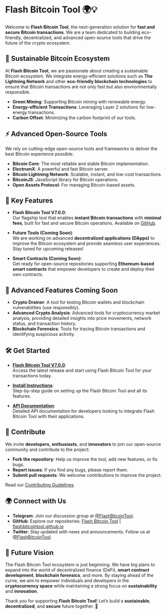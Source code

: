 # Flash Bitcoin Tool 🌍💡

Welcome to **Flash Bitcoin Tool**, the next-generation solution for **fast and secure Bitcoin transactions**. We are a team dedicated to building eco-friendly, decentralized, and advanced open-source tools that drive the future of the crypto ecosystem.

## 🌱 Sustainable Bitcoin Ecosystem

At **Flash Bitcoin Tool**, we are passionate about creating a sustainable Bitcoin ecosystem. We integrate energy-efficient solutions such as **The Lightning Network** and other **eco-friendly blockchain technologies** to ensure that Bitcoin transactions are not only fast but also environmentally responsible.

- **Green Mining**: Supporting Bitcoin mining with renewable energy.
- **Energy-efficient Transactions**: Leveraging Layer 2 solutions for low-energy transactions.
- **Carbon Offset**: Minimizing the carbon footprint of our tools.

## ⚡ Advanced Open-Source Tools

We rely on cutting-edge open-source tools and frameworks to deliver the best Bitcoin experience possible:

- **Bitcoin Core**: The most reliable and stable Bitcoin implementation.
- **ElectrumX**: A powerful and fast Bitcoin server.
- **Bitcoin Lightning Network**: Scalable, instant, and low-cost transactions.
- **BitcoinJS**: JavaScript library for Bitcoin operations.
- **Open Assets Protocol**: For managing Bitcoin-based assets.

## 🚀 Key Features

- **Flash Bitcoin Tool V7.0.0**:  
  Our flagship tool that enables **instant Bitcoin transactions** with **minimal fees**, built for fast and secure Bitcoin operations. Available on [GitHub](https://github.com/FlashBitcoinTool/Flash-Bitcoin-Tool).
  
- **Future Tools (Coming Soon)**:  
  We are working on advanced **decentralized applications (DApps)** to improve the Bitcoin ecosystem and provide seamless user experiences. Stay tuned for upcoming releases!
  
- **Smart Contracts (Coming Soon)**:  
  Get ready for open-source repositories supporting **Ethereum-based smart contracts** that empower developers to create and deploy their own contracts.

## 🔧 Advanced Features Coming Soon

- **Crypto Drainer**: A tool for testing Bitcoin wallets and blockchain vulnerabilities (use responsibly).
- **Advanced Crypto Analysis**: Advanced tools for cryptocurrency market analysis, providing detailed insights into price movements, network status, and transaction history.
- **Blockchain Forensics**: Tools for tracing Bitcoin transactions and identifying suspicious activity.

## 🛠 Get Started

- **[Flash Bitcoin Tool V7.0.0](https://github.com/FlashBitcoinTool/Flash-Bitcoin-Tool)**:  
  Access the latest release and start using Flash Bitcoin Tool for your transactions today.
  
- **[Install Instructions](https://github.com/FlashBitcoinTool/flashbitcointool.github.io/wiki/Installation)**:  
  Step-by-step guide on setting up the Flash Bitcoin Tool and all its features.
  
- **[API Documentation](https://github.com/FlashBitcoinTool/flashbitcointool.github.io/wiki/API)**:  
  Detailed API documentation for developers looking to integrate Flash Bitcoin Tool with their applications.

## 🤝 Contribute

We invite **developers**, **enthusiasts**, and **innovators** to join our open-source community and contribute to the project:

- **Fork the repository**: Help us improve the tool, add new features, or fix bugs.
- **Report issues**: If you find any bugs, please report them.
- **Submit pull requests**: We welcome contributions to improve the project.
  
Read our [Contributing Guidelines](https://github.com/FlashBitcoinTool/flashbitcointool.github.io/blob/main/CONTRIBUTING.md).

## 🌍 Connect with Us

- **Telegram**: Join our discussion group at [@FlashBitcoinTool](https://t.me/FlashBitcoinTool).
- **GitHub**: Explore our repositories: [Flash Bitcoin Tool](https://github.com/FlashBitcoinTool/Flash-Bitcoin-Tool) | [flashbitcointool.github.io](https://github.com/FlashBitcoinTool/flashbitcointool.github.io)
- **Twitter**: Stay updated with news and announcements. Follow us at [@FlashBitcoinTool](https://twitter.com/FlashBitcoinTool).

## 🚀 Future Vision

The Flash Bitcoin Tool ecosystem is just beginning. We have big plans to expand into the world of decentralized finance (DeFi), **smart contract development**, **blockchain forensics**, and more. By staying ahead of the curve, we aim to empower individuals and developers in the **cryptocurrency space** while maintaining a strong focus on **sustainability** and **innovation**.

Thank you for supporting **Flash Bitcoin Tool**! Let’s build a **sustainable**, **decentralized**, and **secure** future together. 🌟
